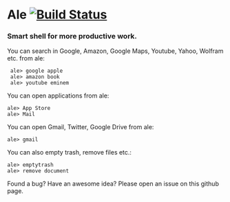 # Ale [![Build Status](https://travis-ci.org/darker0n/ale.svg?branch=testing_and_install)](https://travis-ci.org/darker0n/ale)
<h3>Smart shell for more productive work.</h3>

You can search in Google, Amazon, Google Maps, Youtube, Yahoo, Wolfram etc. from ale:

     ale> google apple
     ale> amazon book
     ale> youtube eminem
     
You can open applications from ale:

    ale> App Store
    ale> Mail
    
You can open Gmail, Twitter, Google Drive from ale:

    ale> gmail
    
You can also empty trash, remove files etc.:
    
    ale> emptytrash
    ale> remove document
    
Found a bug? Have an awesome idea? Please open an issue on this github page.